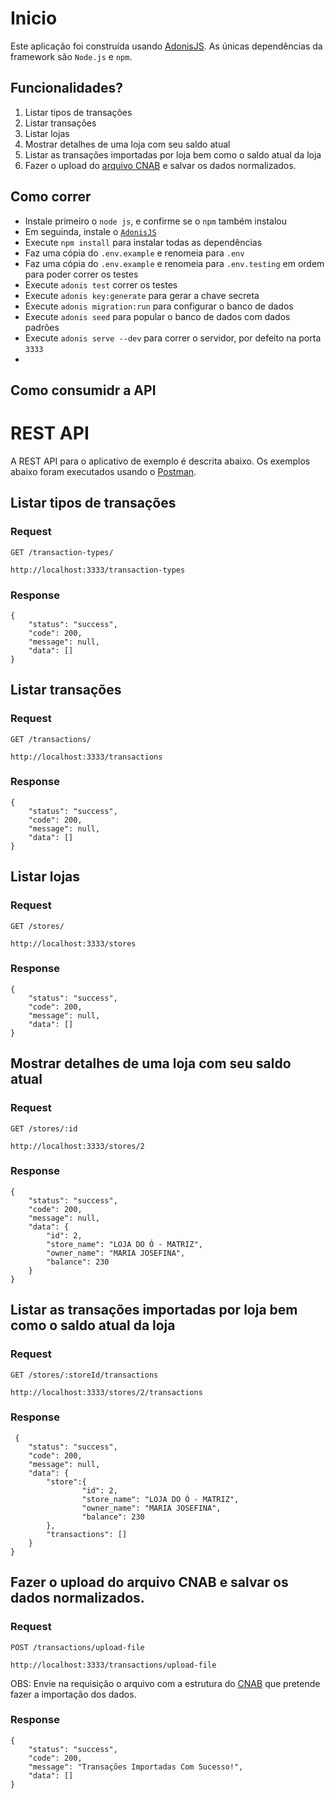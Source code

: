 # Inicio

Este aplicação foi construída usando [AdonisJS](https://legacy.adonisjs.com/docs/4.1/installation). As únicas dependências da framework são `Node.js` e `npm`.

## Funcionalidades?

1. Listar tipos de transações
2. Listar transações
3. Listar lojas
4. Mostrar detalhes de uma loja com seu saldo atual
5. Listar as transações importadas por loja bem como o saldo atual da loja
6. Fazer o upload do [arquivo CNAB](https://github.com/ByCodersTec/desafio-ruby-on-rails/blob/master/CNAB.txt) e salvar os dados normalizados.

## Como correr

- Instale primeiro o `node js`, e confirme se o `npm` também instalou
- Em seguinda, instale o [`AdonisJS`](https://legacy.adonisjs.com/docs/4.1/installation)
- Execute `npm install` para instalar todas as dependências
- Faz uma cópia do `.env.example` e renomeia para `.env`
- Faz uma cópia do `.env.example` e renomeia para `.env.testing` em ordem para poder correr os testes
- Execute `adonis test` correr os testes
- Execute `adonis key:generate` para gerar a chave secreta
- Execute `adonis migration:run` para configurar o banco de dados
- Execute `adonis seed` para popular o banco de dados com dados padrões
- Execute `adonis serve --dev` para correr o servidor, por defeito na porta `3333`
- 
## Como consumidr a API


# REST API

A REST API para o aplicativo de exemplo é descrita abaixo. Os exemplos abaixo foram executados usando o [Postman](https://www.postman.com/).

## Listar tipos de transações

### Request

`GET /transaction-types/`

    http://localhost:3333/transaction-types

### Response

    {
        "status": "success",
        "code": 200,
        "message": null,
        "data": []
    }
    
## Listar transações

### Request

`GET /transactions/`

    http://localhost:3333/transactions

### Response

    {
        "status": "success",
        "code": 200,
        "message": null,
        "data": []
    }

## Listar lojas

### Request

`GET /stores/`

    http://localhost:3333/stores

### Response

    {
        "status": "success",
        "code": 200,
        "message": null,
        "data": []
    }

## Mostrar detalhes de uma loja com seu saldo atual

### Request

`GET /stores/:id`

    http://localhost:3333/stores/2

### Response

    {
        "status": "success",
        "code": 200,
        "message": null,
        "data": {
            "id": 2,
            "store_name": "LOJA DO Ó - MATRIZ",
            "owner_name": "MARIA JOSEFINA",
            "balance": 230
        }
    }

## Listar as transações importadas por loja bem como o saldo atual da loja

### Request

`GET /stores/:storeId/transactions`

    http://localhost:3333/stores/2/transactions

### Response

     {
        "status": "success",
        "code": 200,
        "message": null,
        "data": {
            "store":{
                    "id": 2,
                    "store_name": "LOJA DO Ó - MATRIZ",
                    "owner_name": "MARIA JOSEFINA",
                    "balance": 230
            },
            "transactions": []
        }
    }
    
## Fazer o upload do arquivo CNAB e salvar os dados normalizados.

### Request

`POST /transactions/upload-file`

    http://localhost:3333/transactions/upload-file
OBS: Envie na requisição o arquivo com a estrutura do  [CNAB](https://github.com/ByCodersTec/desafio-ruby-on-rails/blob/master/CNAB.txt) que pretende fazer a importação dos dados.
### Response

    {
        "status": "success",
        "code": 200,
        "message": "Transações Importadas Com Sucesso!",
        "data": []
    }
